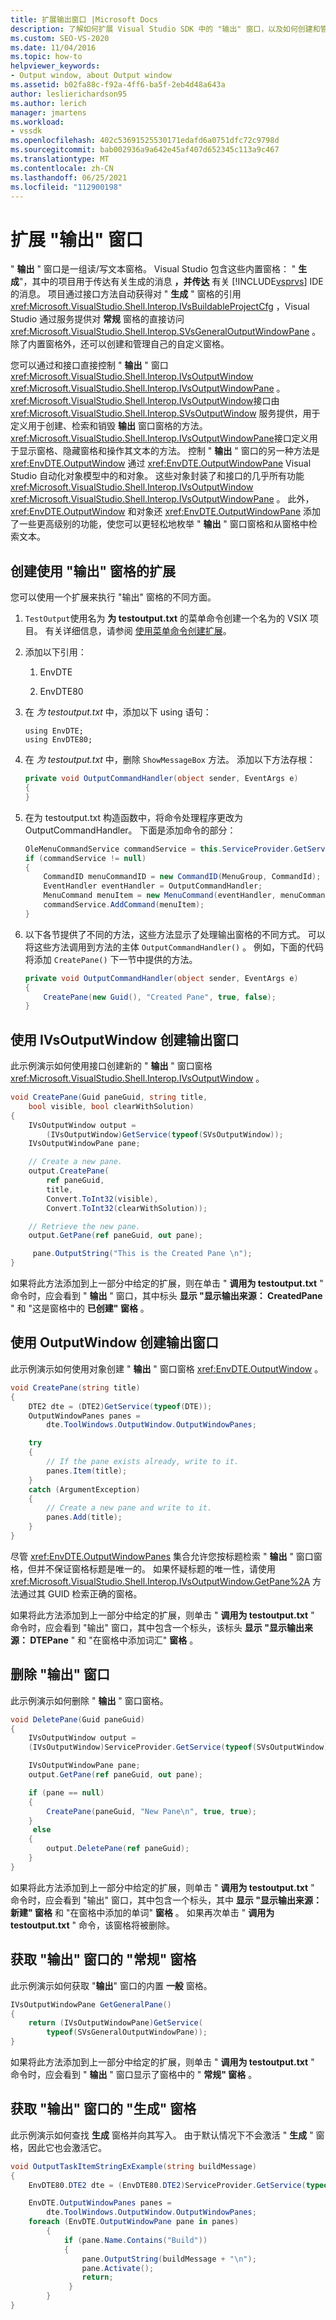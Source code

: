 ```yaml
---
title: 扩展输出窗口 |Microsoft Docs
description: 了解如何扩展 Visual Studio SDK 中的 "输出" 窗口，以及如何创建和管理自己的自定义窗格。
ms.custom: SEO-VS-2020
ms.date: 11/04/2016
ms.topic: how-to
helpviewer_keywords:
- Output window, about Output window
ms.assetid: b02fa88c-f92a-4ff6-ba5f-2eb4d48a643a
author: leslierichardson95
ms.author: lerich
manager: jmartens
ms.workload:
- vssdk
ms.openlocfilehash: 402c53691525530171edafd6a0751dfc72c9798d
ms.sourcegitcommit: bab002936a9a642e45af407d652345c113a9c467
ms.translationtype: MT
ms.contentlocale: zh-CN
ms.lasthandoff: 06/25/2021
ms.locfileid: "112900198"
---
```

# <a name="extend-the-output-window"></a>扩展 "输出" 窗口
" **输出** " 窗口是一组读/写文本窗格。 Visual Studio 包含这些内置窗格： " **生成**"，其中的项目用于传达有关生成的消息 **，并传达** 有关 [!INCLUDE[vsprvs](../code-quality/includes/vsprvs_md.md)] IDE 的消息。 项目通过接口方法自动获得对 " **生成** " 窗格的引用 <xref:Microsoft.VisualStudio.Shell.Interop.IVsBuildableProjectCfg> ，Visual Studio 通过服务提供对 **常规** 窗格的直接访问 <xref:Microsoft.VisualStudio.Shell.Interop.SVsGeneralOutputWindowPane> 。 除了内置窗格外，还可以创建和管理自己的自定义窗格。

 您可以通过和接口直接控制 " **输出** " 窗口 <xref:Microsoft.VisualStudio.Shell.Interop.IVsOutputWindow> <xref:Microsoft.VisualStudio.Shell.Interop.IVsOutputWindowPane> 。 <xref:Microsoft.VisualStudio.Shell.Interop.IVsOutputWindow>接口由 <xref:Microsoft.VisualStudio.Shell.Interop.SVsOutputWindow> 服务提供，用于定义用于创建、检索和销毁 **输出** 窗口窗格的方法。 <xref:Microsoft.VisualStudio.Shell.Interop.IVsOutputWindowPane>接口定义用于显示窗格、隐藏窗格和操作其文本的方法。 控制 " **输出** " 窗口的另一种方法是 <xref:EnvDTE.OutputWindow> 通过 <xref:EnvDTE.OutputWindowPane> Visual Studio 自动化对象模型中的和对象。 这些对象封装了和接口的几乎所有功能 <xref:Microsoft.VisualStudio.Shell.Interop.IVsOutputWindow> <xref:Microsoft.VisualStudio.Shell.Interop.IVsOutputWindowPane> 。 此外， <xref:EnvDTE.OutputWindow> 和对象还 <xref:EnvDTE.OutputWindowPane> 添加了一些更高级别的功能，使您可以更轻松地枚举 " **输出** " 窗口窗格和从窗格中检索文本。

## <a name="create-an-extension-that-uses-the-output-pane"></a>创建使用 "输出" 窗格的扩展
 您可以使用一个扩展来执行 "输出" 窗格的不同方面。

1. `TestOutput`使用名为 **为 testoutput.txt** 的菜单命令创建一个名为的 VSIX 项目。 有关详细信息，请参阅 [使用菜单命令创建扩展](../extensibility/creating-an-extension-with-a-menu-command.md)。

2. 添加以下引用：

    1. EnvDTE

    2. EnvDTE80

3. 在 *为 testoutput.txt* 中，添加以下 using 语句：

    ```f#
    using EnvDTE;
    using EnvDTE80;
    ```

4. 在 *为 testoutput.txt* 中，删除 `ShowMessageBox` 方法。 添加以下方法存根：

    ```csharp
    private void OutputCommandHandler(object sender, EventArgs e)
    {
    }
    ```

5. 在为 testoutput.txt 构造函数中，将命令处理程序更改为 OutputCommandHandler。 下面是添加命令的部分：

    ```csharp
    OleMenuCommandService commandService = this.ServiceProvider.GetService(typeof(IMenuCommandService)) as OleMenuCommandService;
    if (commandService != null)
    {
        CommandID menuCommandID = new CommandID(MenuGroup, CommandId);
        EventHandler eventHandler = OutputCommandHandler;
        MenuCommand menuItem = new MenuCommand(eventHandler, menuCommandID);
        commandService.AddCommand(menuItem);
    }
    ```

6. 以下各节提供了不同的方法，这些方法显示了处理输出窗格的不同方式。 可以将这些方法调用到方法的主体 `OutputCommandHandler()` 。 例如，下面的代码将添加 `CreatePane()` 下一节中提供的方法。

    ```csharp
    private void OutputCommandHandler(object sender, EventArgs e)
    {
        CreatePane(new Guid(), "Created Pane", true, false);
    }
    ```

## <a name="create-an-output-window-with-ivsoutputwindow"></a>使用 IVsOutputWindow 创建输出窗口
 此示例演示如何使用接口创建新的 " **输出** " 窗口窗格 <xref:Microsoft.VisualStudio.Shell.Interop.IVsOutputWindow> 。

```csharp
void CreatePane(Guid paneGuid, string title,
    bool visible, bool clearWithSolution)
{
    IVsOutputWindow output =
        (IVsOutputWindow)GetService(typeof(SVsOutputWindow));
    IVsOutputWindowPane pane;

    // Create a new pane.
    output.CreatePane(
        ref paneGuid,
        title,
        Convert.ToInt32(visible),
        Convert.ToInt32(clearWithSolution));

    // Retrieve the new pane.
    output.GetPane(ref paneGuid, out pane);

     pane.OutputString("This is the Created Pane \n");
}
```

 如果将此方法添加到上一部分中给定的扩展，则在单击 " **调用为 testoutput.txt** " 命令时，应会看到 " **输出** " 窗口，其中标头 **显示 "显示输出来源： CreatedPane** " 和 "这是窗格中的 **已创建" 窗格** 。

## <a name="create-an-output-window-with-outputwindow"></a>使用 OutputWindow 创建输出窗口
 此示例演示如何使用对象创建 " **输出** " 窗口窗格 <xref:EnvDTE.OutputWindow> 。

```csharp
void CreatePane(string title)
{
    DTE2 dte = (DTE2)GetService(typeof(DTE));
    OutputWindowPanes panes =
        dte.ToolWindows.OutputWindow.OutputWindowPanes;

    try
    {
        // If the pane exists already, write to it.
        panes.Item(title);
    }
    catch (ArgumentException)
    {
        // Create a new pane and write to it.
        panes.Add(title);
    }
}
```

 尽管 <xref:EnvDTE.OutputWindowPanes> 集合允许您按标题检索 " **输出** " 窗口窗格，但并不保证窗格标题是唯一的。 如果怀疑标题的唯一性，请使用 <xref:Microsoft.VisualStudio.Shell.Interop.IVsOutputWindow.GetPane%2A> 方法通过其 GUID 检索正确的窗格。

 如果将此方法添加到上一部分中给定的扩展，则单击 " **调用为 testoutput.txt** " 命令时，应会看到 "输出" 窗口，其中包含一个标头，该标头 **显示 "显示输出来源： DTEPane** " 和 "在窗格中添加词汇" **窗格** 。

## <a name="delete-an-output-window"></a>删除 "输出" 窗口
 此示例演示如何删除 " **输出** " 窗口窗格。

```csharp
void DeletePane(Guid paneGuid)
{
    IVsOutputWindow output =
    (IVsOutputWindow)ServiceProvider.GetService(typeof(SVsOutputWindow));

    IVsOutputWindowPane pane;
    output.GetPane(ref paneGuid, out pane);

    if (pane == null)
    {
        CreatePane(paneGuid, "New Pane\n", true, true);
    }
     else
    {
        output.DeletePane(ref paneGuid);
    }
}
```

 如果将此方法添加到上一部分中给定的扩展，则单击 " **调用为 testoutput.txt** " 命令时，应会看到 "输出" 窗口，其中包含一个标头，其中 **显示 "显示输出来源：新建" 窗格** 和 "在窗格中添加的单词" **窗格** 。 如果再次单击 " **调用为 testoutput.txt** " 命令，该窗格将被删除。

## <a name="get-the-general-pane-of-the-output-window"></a>获取 "输出" 窗口的 "常规" 窗格
 此示例演示如何获取 "**输出**" 窗口的内置 **一般** 窗格。

```csharp
IVsOutputWindowPane GetGeneralPane()
{
    return (IVsOutputWindowPane)GetService(
        typeof(SVsGeneralOutputWindowPane));
}
```

 如果将此方法添加到上一部分中给定的扩展，则单击 " **调用为 testoutput.txt** " 命令时，应会看到 " **输出** " 窗口显示了窗格中的 " **常规" 窗格** 。

## <a name="get-the-build-pane-of-the-output-window"></a>获取 "输出" 窗口的 "生成" 窗格
 此示例演示如何查找 **生成** 窗格并向其写入。 由于默认情况下不会激活 " **生成** " 窗格，因此它也会激活它。

```csharp
void OutputTaskItemStringExExample(string buildMessage)
{
    EnvDTE80.DTE2 dte = (EnvDTE80.DTE2)ServiceProvider.GetService(typeof(EnvDTE.DTE));

    EnvDTE.OutputWindowPanes panes =
        dte.ToolWindows.OutputWindow.OutputWindowPanes;
    foreach (EnvDTE.OutputWindowPane pane in panes)
        {
            if (pane.Name.Contains("Build"))
            {
                pane.OutputString(buildMessage + "\n");
                pane.Activate();
                return;
             }
        }
}
```
